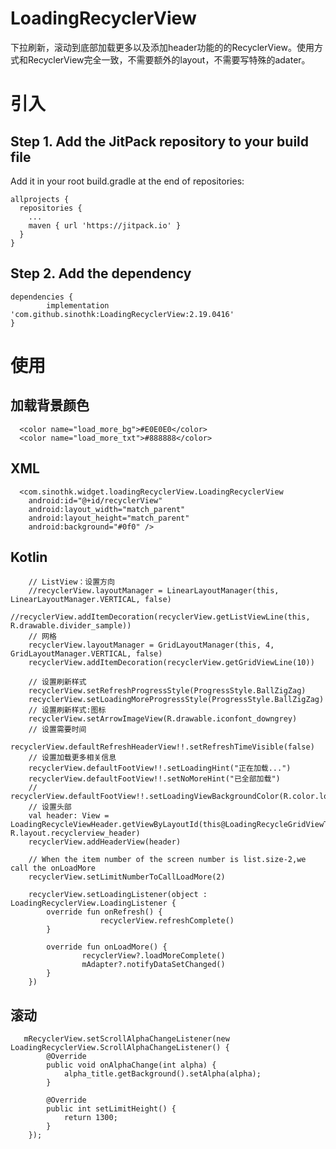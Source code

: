 # LoadingRecyclerView
下拉刷新，滚动到底部加载更多以及添加header功能的的RecyclerView。使用方式和RecyclerView完全一致，不需要额外的layout，不需要写特殊的adater。 

# 引入

## Step 1. Add the JitPack repository to your build file
  Add it in your root build.gradle at the end of repositories:

    allprojects {
      repositories {
        ...
        maven { url 'https://jitpack.io' }
      }
    }
  
## Step 2. Add the dependency

    dependencies {
            implementation 'com.github.sinothk:LoadingRecyclerView:2.19.0416'
    }

# 使用

  ## 加载背景颜色
      <color name="load_more_bg">#E0E0E0</color>
      <color name="load_more_txt">#888888</color>

  ## XML
      <com.sinothk.widget.loadingRecyclerView.LoadingRecyclerView
        android:id="@+id/recyclerView"
        android:layout_width="match_parent"
        android:layout_height="match_parent"
        android:background="#0f0" />
        
  ## Kotlin
    
        // ListView：设置方向
        //recyclerView.layoutManager = LinearLayoutManager(this, LinearLayoutManager.VERTICAL, false)
        //recyclerView.addItemDecoration(recyclerView.getListViewLine(this, R.drawable.divider_sample))
        // 网格
        recyclerView.layoutManager = GridLayoutManager(this, 4, GridLayoutManager.VERTICAL, false)
        recyclerView.addItemDecoration(recyclerView.getGridViewLine(10))

        // 设置刷新样式
        recyclerView.setRefreshProgressStyle(ProgressStyle.BallZigZag)
        recyclerView.setLoadingMoreProgressStyle(ProgressStyle.BallZigZag)
        // 设置刷新样式:图标
        recyclerView.setArrowImageView(R.drawable.iconfont_downgrey)
        // 设置需要时间
        recyclerView.defaultRefreshHeaderView!!.setRefreshTimeVisible(false)
        // 设置加载更多相关信息
        recyclerView.defaultFootView!!.setLoadingHint("正在加载...")
        recyclerView.defaultFootView!!.setNoMoreHint("已全部加载")
        // recyclerView.defaultFootView!!.setLoadingViewBackgroundColor(R.color.load_more_bg)
        // 设置头部
        val header: View = LoadingRecycleViewHeader.getViewByLayoutId(this@LoadingRecycleGridViewTestActivity, R.layout.recyclerview_header)
        recyclerView.addHeaderView(header)

        // When the item number of the screen number is list.size-2,we call the onLoadMore
        recyclerView.setLimitNumberToCallLoadMore(2)

        recyclerView.setLoadingListener(object : LoadingRecyclerView.LoadingListener {
            override fun onRefresh() {
                        recyclerView.refreshComplete()
            }

            override fun onLoadMore() {
                    recyclerView?.loadMoreComplete()
                    mAdapter?.notifyDataSetChanged()
            }
        })
    
## 滚动
  
       mRecyclerView.setScrollAlphaChangeListener(new LoadingRecyclerView.ScrollAlphaChangeListener() {
            @Override
            public void onAlphaChange(int alpha) {
                alpha_title.getBackground().setAlpha(alpha);
            }

            @Override
            public int setLimitHeight() {
                return 1300;
            }
        });
  
